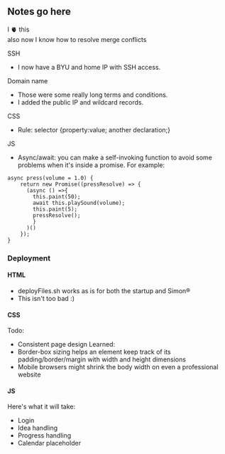 ## Notes go here
I 🫀 this  
also now I know how to resolve merge conflicts

SSH
- I now have a BYU and home IP with SSH access.

Domain name
- Those were some really long terms and conditions.
- I added the public IP and wildcard records.

CSS
- Rule: selector {property:value; another declaration;}

JS
- Async/await: you can make a self-invoking function to avoid some problems when it's inside a promise.
For example:
```
async press(volume = 1.0) {
    return new Promise((pressResolve) => {
      (async () =>{
        this.paint(50);
        await this.playSound(volume);
        this.paint(5);
        pressResolve();
        }
      )()
    });
}
```

### Deployment
#### HTML
- deployFiles.sh works as is for both the startup and Simon&reg;
- This isn't too bad :)
#### CSS
Todo:
- Consistent page design
Learned:
- Border-box sizing helps an element keep track of its padding/border/margin with width and height dimensions
- Mobile browsers might shrink the body width on even a professional website
#### JS
Here's what it will take:
- Login
- Idea handling
- Progress handling
- Calendar placeholder

